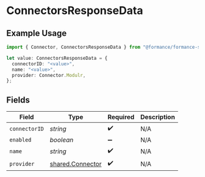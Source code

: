 # ConnectorsResponseData

## Example Usage

```typescript
import { Connector, ConnectorsResponseData } from "@formance/formance-sdk/sdk/models/shared";

let value: ConnectorsResponseData = {
  connectorID: "<value>",
  name: "<value>",
  provider: Connector.Modulr,
};
```

## Fields

| Field                                                       | Type                                                        | Required                                                    | Description                                                 |
| ----------------------------------------------------------- | ----------------------------------------------------------- | ----------------------------------------------------------- | ----------------------------------------------------------- |
| `connectorID`                                               | *string*                                                    | :heavy_check_mark:                                          | N/A                                                         |
| `enabled`                                                   | *boolean*                                                   | :heavy_minus_sign:                                          | N/A                                                         |
| `name`                                                      | *string*                                                    | :heavy_check_mark:                                          | N/A                                                         |
| `provider`                                                  | [shared.Connector](../../../sdk/models/shared/connector.md) | :heavy_check_mark:                                          | N/A                                                         |
